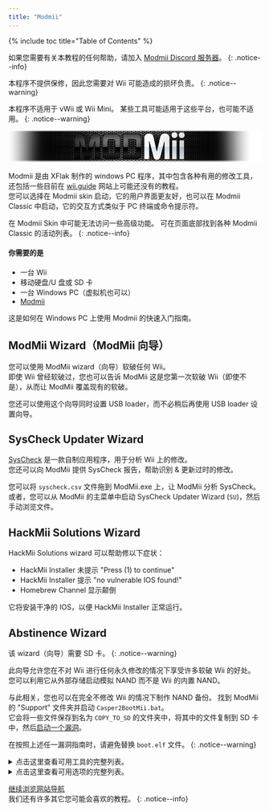 ```yaml
---
title: "Modmii"
---
```


{% include toc title="Table of Contents" %}

如果您需要有关本教程的任何帮助，请加入 [Modmii Discord 服务器](https://discord.gg/cMnBRACQwQ)。
{: .notice--info}

本程序不提供保修，因此您需要对 Wii 可能造成的损坏负责。
{: .notice--warning}

本程序不适用于 vWii 或 Wii Mini。 某些工具可能适用于这些平台，也可能不适用。
{: .notice--warning}

![Modmii](/images/Modmii/modmii.png)

Modmii 是由 XFlak 制作的 windows PC 程序，其中包含各种有用的修改工具，还包括一些目前在 [wii.guide](site-navigation) 网站上可能还没有的教程。 <br> 您可以选择在 Modmii skin 启动，它的用户界面更友好，也可以在 Modmii Classic 中启动，它的交互方式类似于 PC 终端或命令提示符。

在 Modmii Skin 中可能无法访问一些高级功能。 可在页面底部找到各种 Modmii Classic 的活动列表。
{: .notice--info}

#### 你需要的是

* 一台 Wii
* 移动硬盘/U 盘或 SD 卡
* 一台 Windows PC（虚拟机也可以）
* [Modmii](https://modmii.github.io/)

这是如何在 Windows PC 上使用 Modmii 的快速入门指南。

## ModMii Wizard（ModMii 向导）

您可以使用 ModMii wizard（向导）软破任何 Wii。 <br> 即使 Wii 曾经软破过，您也可以告诉 ModMii 这是您第一次软破 Wii（即使不是），从而让 ModMii 覆盖现有的软破。

您还可以使用这个向导同时设置 USB loader，而不必稍后再使用 USB loader 设置向导。

## SysCheck Updater Wizard

[SysCheck](syscheck) 是一款自制应用程序，用于分析 Wii 上的修改。 <br> 您还可以向 ModMii 提供 SysCheck 报告，帮助识别 & 更新过时的修改。

您可以将 `syscheck.csv` 文件拖到 ModMii.exe 上，让 ModMii 分析 SysCheck。 或者，您可以从 ModMii 的主菜单中启动 SysCheck Updater Wizard (`SU`)，然后手动浏览文件。

## HackMii Solutions Wizard

HackMii Solutions wizard 可以帮助修以下症状：
  - HackMii Installer 未提示 "Press (1) to continue"
  - HackMii Installer 提示 "no vulnerable IOS found!"
  - Homebrew Channel 显示颠倒

它将安装干净的 IOS，以便 HackMii Installer 正常运行。

## Abstinence Wizard

该 wizard（向导）需要 SD 卡。
{: .notice--warning}

此向导允许您在不对 Wii 进行任何永久修改的情况下享受许多软破 Wii 的好处。 您可以利用它从外部存储启动模拟 NAND 而不是 Wii 的内置 NAND。

与此相关，您也可以在完全不修改 Wii 的情况下制作 NAND 备份。 找到 ModMii 的 "Support" 文件夹并启动 `Casper2BootMii.bat`。 <br> 它会将一些文件保存到名为 `COPY_TO_SD` 的文件夹中，将其中的文件复制到 SD 卡中，然后[启动一个漏洞](get-started)。

在按照上述任一漏洞指南时，请避免替换 `boot.elf` 文件。
{: .notice--warning}


<details id="Modmii-Tools" class="notice--info" markdown="1">
<summary><a>点击这里查看可用工具的完整列表。</a></summary>

| 工具                                                                          | 描述                                                                                                                 |
| --------------------------------------------------------------------------- | ------------------------------------------------------------------------------------------------------------------ |
| W = ModMii Wizard <-- Start Here to Mod Your Wii!                           | 该选项可用于首次修改 Wii 或重新修改以前修改过的 Wii。                                                                                    |
| SU = SysCheck Updater Wizard (update only your outdated softmods)           | 此选项适用于已经在 wii 上安装了 DarkCorp/Ciosspaghetti 旧修改的用户，这些修改可能会给最新的自制固件带来问题。                                              |
| U = USB-Loader Setup Wizard                                                 | 此选项可帮助您正确设置 USB loader，以便从 SD 或移动硬盘加载磁盘备份。                                                                         |
| H = HackMii Solutions Wizard (Upside-Down HBC\No Vulnerable IOS Fix)       | 此选项适用于使用 HackMii Installer 时遇到问题的用户，或者它们的 homebrew channel 显示颠倒，或者安装了 DarkCorp/Ciosspaghetti 但没有 homebrew channel。 |
| AW = Abstinence Wizard (Non-permanent Wii Hacks)                            | 此选项适用于不想对 Wii 进行任何永久性修改，但又想获得自制所能提供的一些好处的用户。                                                                       |
| RC = Region Change Wizard                                                   | 此选项可在不使 Wii 变砖的情况下更改区域（这是互联网上最好的区域更改教程！）。                                                                          |
| S = SNEEK Installation, EmuNAND Builder\Modifier, Game Bulk Extractor      | 此选项帮助您在 SD 或 USB 上正确设置 EmuNAND（又名 neek2o）。 emunand 的优势包括为保存的游戏或频道提供额外的存储空间。 以及不对 Wii 进行任何永久性修改的好处。                 |
| F = open a File or Folder with ModMii for many more functions!              | 该选项是一种高级工具，对开发人员特别有用。                                                                                              |
| 1 = Download Page 1 (System Menus, IOSs, MIOSs, Channels, etc.)             | 此选项将打开第一个下载页面，其中包括系统菜单的大部分关键部分（从 NUS 下载）。                                                                          |
| 2 = Download Page 2 (Apps, USB-Loader Files, CheatCodes, etc.)              | 此选项将打开第二个下载页面，其中包括针对 Wii 的漏洞和实用应用，包括一些 PC 程序。                                                                      |
| 3 = Download Page 3 (System Menu Themes)                                    | 此选项将打开第三个下载页面，其中包括一些系统菜单主题和安装系统菜单主题所需的项目（从 NUS 下载基本应用）。                                                            |
| 4 = Download Page 4 (cIOSs and cMIOSs)                                      | 此选项将打开第四个下载页面，其中包括用于 USB loader 的 cIOS 和 cMIOS。 建议只安装推荐的 cios，除非您打算进行一些测试。                                         |
| A = Advanced Downloads and Forwarder DOL\ISO Builder                       | 此选项是一个高级工具，用于更好地定制下载，或构建用于转发器（在系统菜单上访问 Wii 应用程序的频道）的 dol 可执行文件。                                                    |
| L = Load Download Queue                                                     | 此选项将下载 Wii 系统菜单所需的所有标题（从 NUS 下载标题）                                                                                 |
| C = Build Config Files for Bootmii, Wad Manager or Multi-Mod Manager        | 该选项可帮助您构建某些应用程序所需的配置文件。                                                                                            |
| FC = File Cleanup & App Updater: Update Apps and\or remove un-needed files | 此选项对于想要清理 SD 或 USB 中被认为过时、无用或不再支持的应用程序的人来说非常有用。                                                                    |
| M = ModMii Skin Mode: use your mouse instead of your keyboard!              | 此选项将启动 Modmii skin 模式。 某些高级功能可能无法在此视图中使用。                                                                          |

</details>

<details id="Modmii-Options" class="notice--info" markdown="1">
<summary><a>点击这里查看可用选项的完整列表。</a></summary>

| 选项                                                               | 描述                                                 |
| ---------------------------------------------------------------- | -------------------------------------------------- |
| D = Change Drive letter:                                         | 更改 SD 文件的保存位置。                                     |
| DU = Change Drive letter for USB:                                | 更改 USB 文件的保存位置。                                    |
| d2x = change d2x cIOS version built:                             | 更改 Modmii 下载的 cios 版本。                             |
| H = Hermes cIOSs (202 & 222-224) will also be recommended        | 允许在 syscheck updater 中推荐并下载 Hermes IOS（将在禁用时存根）。   |
| CM = cMIOS included in recommended cIOSs                         | 允许在 syscheck updater 中推荐并下载 cMIOS（如果禁用则安装原始 MIOS）。 |
| E = Extra Brick Protection in ModMii Wizard Guides               | 允许在 syscheck updater tool 中推荐和使用 Modmii 额外防砖 IOS。  |
| U = Update IOSs. Wizard/SysCheck-Updater to update Active IOSs   | 将现有 IOS 更新为 NUS 上的最新版本。                            |
| AU = Auto-Updating downloads will skip update check if cached    | 如果文件已在队列中，将跳过下载。                                   |
| FWD = Install USB-Loader Forwarder in ModMii Wizard Guides       | 将在 USB loader 向导指南中包含 USB loader 转发程序的 wad 文件。     |
| PC = PC Programs Save Location                                   | 更改可下载 PC 程序的保存位置。                                  |
| RS = Root Save: Save IOSs\MIOSs to Root instead of WAD Folder   | 将 IOS\MIOS 保存到根目录而不是 WAD 文件夹。                     |
| 1 = Do not Keep 00000001 or NUS Folders for IOSs\MIOSs\SMs etc | 删除用于编译 wad 文件的文件夹，只提供 wad 文件。                      |
| n2o = neek2o - build mod of s\uneek instead of original         | 在 EmuNAND builder 中使用经过改进版本的 neek2o。               |
| SSD = SNEEK and SNEEK+DI SD Access                               | 允许访问 SD 卡上的 SNEEK 和 SNEEK+DI。                      |
| F = Font.bin Colour for SNEEK/UNEEK                              | 更改 neek2o 的字体颜色。                                   |
| SV = SNEEK Verbose Output                                        | 显示有关 EmuNAND 的额外信息。                                |
| V = Verbose for ModMii Skin & nandBinCheck                       | 显示另一个窗口，其中包含有关 nand 检查的额外信息。                       |
| SO = Play sound at Finish                                        | 下载成功后或播放一段有趣的小曲。                                   |
| A = Auto-Update ModMii at program start                          | 将在启动 Modmii 时自动检查更新。                               |
| N = Check for New versions of ModMii right now                   | 将在线检查 Modmii 更新。                                   |

</details>

[继续浏览网站导航](site-navigation)<br> 我们还有许多其它您可能会喜欢的教程。
{: .notice--info}
